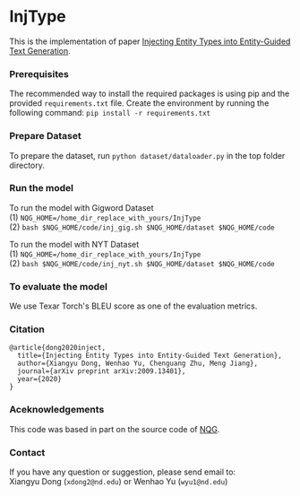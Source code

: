 # InjType

This is the implementation of paper [Injecting Entity Types into Entity-Guided Text Generation](https://arxiv.org/abs/2009.13401).

### Prerequisites
The recommended way to install the required packages is using pip and the provided `requirements.txt` file. Create the environment by running the following command: `pip install -r requirements.txt`

### Prepare Dataset
To prepare the dataset, run `python dataset/dataloader.py` in the top folder directory.

### Run the model
To run the model with Gigword Dataset <br>
(1) `NQG_HOME=/home_dir_replace_with_yours/InjType` <br>
(2) `bash $NQG_HOME/code/inj_gig.sh $NQG_HOME/dataset $NQG_HOME/code` <br>

To run the model with NYT Dataset <br>
(1) `NQG_HOME=/home_dir_replace_with_yours/InjType` <br>
(2) `bash $NQG_HOME/code/inj_nyt.sh $NQG_HOME/dataset $NQG_HOME/code`

### To evaluate the model
We use Texar Torch's BLEU score as one of the evaluation metrics.

### Citation

```
@article{dong2020inject,
  title={Injecting Entity Types into Entity-Guided Text Generation},
  author={Xiangyu Dong, Wenhao Yu, Chenguang Zhu, Meng Jiang},
  journal={arXiv preprint arXiv:2009.13401},
  year={2020}
}
```

### Aceknowledgements
This code was based in part on the source code of [NQG](https://github.com/magic282/NQG).



### Contact
If you have any question or suggestion, please send email to: \
Xiangyu Dong (```xdong2@nd.edu```) or Wenhao Yu (```wyu1@nd.edu```)